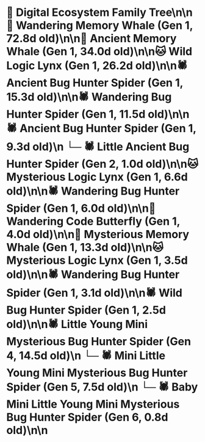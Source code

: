 # 🌳 Digital Ecosystem Family Tree\n\n🐋 Wandering Memory Whale (Gen 1, 72.8d old)\n\n🐋 Ancient Memory Whale (Gen 1, 34.0d old)\n\n🐱 Wild Logic Lynx (Gen 1, 26.2d old)\n\n🕷️ Ancient Bug Hunter Spider (Gen 1, 15.3d old)\n\n🕷️ Wandering Bug Hunter Spider (Gen 1, 11.5d old)\n\n🕷️ Ancient Bug Hunter Spider (Gen 1, 9.3d old)\n  └─ 🕷️ Little Ancient Bug Hunter Spider (Gen 2, 1.0d old)\n\n🐱 Mysterious Logic Lynx (Gen 1, 6.6d old)\n\n🕷️ Wandering Bug Hunter Spider (Gen 1, 6.0d old)\n\n🦋 Wandering Code Butterfly (Gen 1, 4.0d old)\n\n🐋 Mysterious Memory Whale (Gen 1, 13.3d old)\n\n🐱 Mysterious Logic Lynx (Gen 1, 3.5d old)\n\n🕷️ Wandering Bug Hunter Spider (Gen 1, 3.1d old)\n\n🕷️ Wild Bug Hunter Spider (Gen 1, 2.5d old)\n\n🕷️ Little Young Mini Mysterious Bug Hunter Spider (Gen 4, 14.5d old)\n  └─ 🕷️ Mini Little Young Mini Mysterious Bug Hunter Spider (Gen 5, 7.5d old)\n    └─ 🕷️ Baby Mini Little Young Mini Mysterious Bug Hunter Spider (Gen 6, 0.8d old)\n\n
